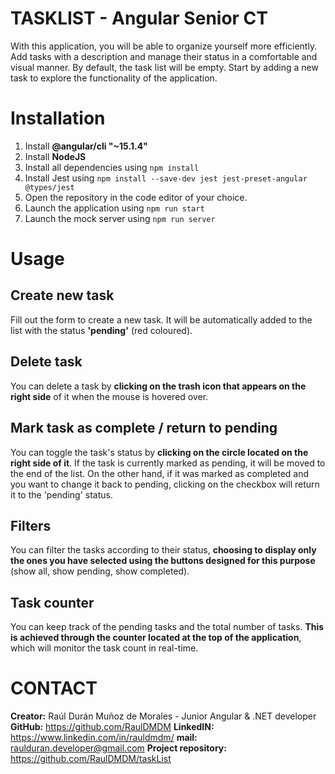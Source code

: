 ﻿# TASKLIST - Angular Senior CT

With this application, you will be able to organize yourself more efficiently. Add tasks with a description and manage their status in a comfortable and visual manner.
By default, the task list will be empty. Start by adding a new task to explore the functionality of the application.


# Installation

 1. Install **@angular/cli "~15.1.4"**
 2. Install **NodeJS**
 3. Install all dependencies using `npm install`
 4. Install Jest using `npm install --save-dev jest jest-preset-angular @types/jest`
 5. Open the repository in the code editor of your choice.
 6. Launch the application using  `npm run start`
 7. Launch the mock server using  `npm run server`


# Usage


## Create new task

Fill out the form to create a new task. It will be automatically added to the list with the status **'pending'** (red coloured).

## Delete task

You can delete a task by **clicking on the trash icon that appears on the right side** of it when the mouse is hovered over.

## Mark task as complete / return to pending

You can toggle the task's status by **clicking on the circle located on the right side of it**. If the task is currently marked as pending, it will be moved to the end of the list. On the other hand, if it was marked as completed and you want to change it back to pending, clicking on the checkbox will return it to the 'pending' status.

## Filters

You can filter the tasks according to their status, **choosing to display only the ones you have selected using the buttons designed for this purpose** (show all, show pending, show completed).

## Task counter

You can keep track of the pending tasks and the total number of tasks. **This is achieved through the counter located at the top of the application**, which will monitor the task count in real-time.

# CONTACT

**Creator:** Raúl Durán Muñoz de Morales - Junior Angular & .NET developer
**GitHub:** https://github.com/RaulDMDM
**LinkedIN:** https://www.linkedin.com/in/rauldmdm/
**mail:** raulduran.developer@gmail.com
**Project repository:** https://github.com/RaulDMDM/taskList
